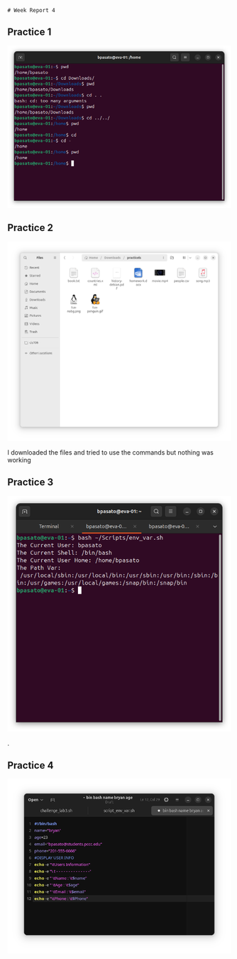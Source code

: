     # Week Report 4


## Practice 1 
![p1](practice1.png)

## Practice 2

![p3](practice2.png)

I downloaded the files and tried to use the commands but nothing was working

## Practice 3 

![p4](weekreport4.png)

. 

## Practice 4
![p4](practice4.png)
